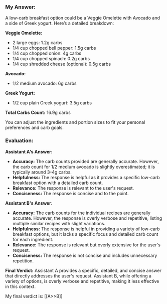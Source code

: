 
### My Answer:

A low-carb breakfast option could be a Veggie Omelette with Avocado and a side of Greek yogurt. Here’s a detailed breakdown:

**Veggie Omelette:**
- 2 large eggs: 1.2g carbs
- 1/4 cup chopped bell pepper: 1.5g carbs
- 1/4 cup chopped onion: 4g carbs
- 1/4 cup chopped spinach: 0.2g carbs
- 1/4 cup shredded cheese (optional): 0.5g carbs

**Avocado:**
- 1/2 medium avocado: 6g carbs

**Greek Yogurt:**
- 1/2 cup plain Greek yogurt: 3.5g carbs

**Total Carbs Count:** 16.9g carbs

You can adjust the ingredients and portion sizes to fit your personal preferences and carb goals.

### Evaluation:

**Assistant A's Answer:**
- **Accuracy:** The carb counts provided are generally accurate. However, the carb count for 1/2 medium avocado is slightly overestimated; it is typically around 3-4g carbs.
- **Helpfulness:** The response is helpful as it provides a specific low-carb breakfast option with a detailed carb count.
- **Relevance:** The response is relevant to the user's request.
- **Conciseness:** The response is concise and to the point.

**Assistant B's Answer:**
- **Accuracy:** The carb counts for the individual recipes are generally accurate. However, the response is overly verbose and repetitive, listing multiple similar recipes with slight variations.
- **Helpfulness:** The response is helpful in providing a variety of low-carb breakfast options, but it lacks a specific focus and detailed carb count for each ingredient.
- **Relevance:** The response is relevant but overly extensive for the user's request.
- **Conciseness:** The response is not concise and includes unnecessary repetition.

**Final Verdict:**
Assistant A provides a specific, detailed, and concise answer that directly addresses the user's request. Assistant B, while offering a variety of options, is overly verbose and repetitive, making it less effective in this context.

My final verdict is: [[A>>B]]